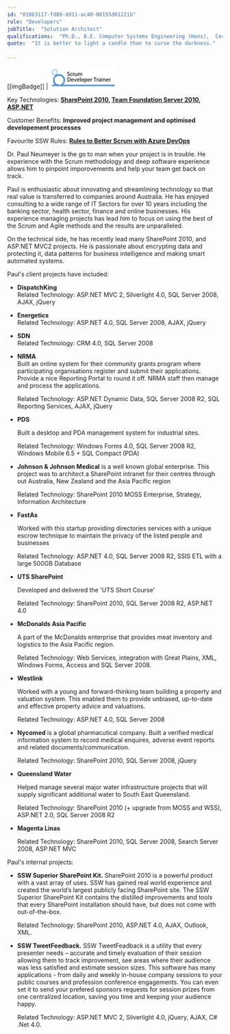 ```yaml
---
id: "010b3117-fd88-dd11-ac40-00155d01221b"
role: "Developers"
jobTitle:  "Solution Architect"
qualifications:  "Ph.D., B.E. Computer Systems Engineering (Hons),  Cert. Scrum Master"
quote:  "It is better to light a candle than to curse the darkness."

---
```


[[imgBadge]]
| [![](./Images/Bio/scrumtrainer.png)](https://www.ssw.com.au/ssw/Events/Scrum-Training-Course.aspx)

Key Technologies: **[SharePoint 2010](https://www.ssw.com.au/ssw/Consulting/SharePoint.aspx), [Team Foundation Server 2010](https://www.ssw.com.au/ssw/Consulting/ALM.aspx), [ASP.NET](https://www.ssw.com.au/ssw/Consulting/WebsiteDevelopment.aspx)**  

Customer Benefits: **Improved project management and optimised developement processes**  

Favourite SSW Rules: **[Rules to Better Scrum with Azure DevOps](https://ssw.com.au/rules/rules-to-better-scrum-using-azure-devops/)**

Dr. Paul Neumeyer is the go to man when your project is in trouble. He experience with the Scrum methodology and deep software experience allows him to pinpoint imporovements and help your team get back on track.  

 Paul is enthusiastic about innovating and streamlining technology so that real value is transferred to companies around Australia. He has enjoyed consulting to a wide range of IT Sectors for over 10 years including the banking sector, health sector, finance and online businesses. His experience managing projects has lead him to focus on using the best of the Scrum and Agile methods and the results are unparalleled.   

 On the technical side, he has recently lead many SharePoint 2010, and ASP.NET MVC2 projects. He is passionate about encrypting data and protecting it, data patterns for business intelligence and making smart automated systems.

Paul's client projects have included:

*   **DispatchKing**  
    Related Technology: ASP.NET MVC 2, Silverlight 4.0, SQL Server 2008, AJAX, jQuery 

*   **Energetics**  
    Related Technology: ASP.NET 4.0, SQL Server 2008, AJAX, jQuery 

*   **SDN**  
    Related Technology: CRM 4.0, SQL Server 2008 

*   **NRMA**   
    Built an online system for their community grants program where participating organisations register and submit their applications. Provide a nice Reporting Portal to round it off. NRMA staff then manage and process the applications.   

    Related Technology: ASP.NET Dynamic Data, SQL Server 2008 R2, SQL Reporting Services, AJAX, jQuery 

*   **PDS**  

    Built a desktop and PDA management system for industrial sites.  

    Related Technology: Windows Forms 4.0, SQL Server 2008 R2, Windows Mobile 6.5 + SQL Compact (PDA) 

*   **Johnson & Johnson Medical** is a well known global enterprise. This project was to architect a SharePoint intranet for their centres through out Australia, New Zealand and the Asia Pacific region   

    Related Technology: SharePoint 2010 MOSS Enterprise, Strategy, Information Architecture 

*   **FastAs**   

    Worked with this startup providing directories services with a unique escrow technique to maintain the privacy of the listed people and businesses  

    Related Technology: ASP.NET 4.0, SQL Server 2008 R2, SSIS ETL with a large 500GB Database 

*   **UTS SharePoint**   

    Developed and delivered the 'UTS Short Course'   

    Related Technology: SharePoint 2010, SQL Server 2008 R2, ASP.NET 4.0 

*   **McDonalds Asia Pacific**   

    A part of the McDonalds enterprise that provides meat inventory and logistics to the Asia Pacific region.  

    Related Technology: Web Services, integration with Great Plains, XML, Windows Forms, Access and SQL Server 2008. 

*   **Westlink**   

    Worked with a young and forward-thinking team building a property and valuation system. This enabled them to provide unbiased, up-to-date and effective property advice and valuations.  

    Related Technology: ASP.NET 4.0, SQL Server 2008 

*   **Nycomed** is a global pharmacutical company. Built a verified medical information system to record medical enquires, adverse event reports and related documents/communication.   

    Related Technology: SharePoint 2010, SQL Server 2008, jQuery 

*   **Queensland Water**   

    Helped manage several major water infrastructure projects that will supply significant additional water to South East Queensland.  

    Related Technology: SharePoint 2010 (+ upgrade from MOSS and WSS), ASP.NET 2.0, SQL Server 2008 R2 

*   **Magenta Linas**  

    Related Technology: SharePoint 2010, SQL Server 2008, Search Server 2008, ASP.NET MVC 

Paul's internal projects:

*   **SSW Superior SharePoint Kit.** SharePoint 2010 is a powerful product with a vast array of uses. SSW has gained real world experience and created the world’s largest publicly facing SharePoint site. The SSW Superior SharePoint Kit contains the distilled improvements and tools that every SharePoint installation should have, but does not come with out-of-the-box.  

    Related Technology: SharePoint 2010, ASP.NET 4.0, AJAX, Outlook, XML. 

*   **SSW TweetFeedback.** SSW TweetFeadback is a utility that every presenter needs – accurate and timely evaluation of their session allowing them to track improvement, see areas where their audience was less satisfied and estimate session sizes. This software has many applications - from daily and weekly in-house company sessions to your public courses and profession conference engagements. You can even set it to send your prefered sponsors requests for session prizes from one centralized location, saving you time and keeping your audience happy.  

    Related Technology: ASP.NET MVC 2, Silverlight 4.0, jQuery, AJAX, C# .Net 4.0. 
